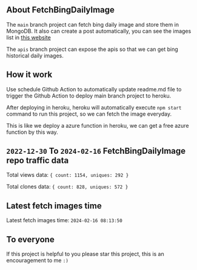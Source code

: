 ## About FetchBingDailyImage

The `main` branch project can fetch bing daily image and store them in MongoDB.
It also can create a post automatically, you can see the images list in [this website](https://oursalbum.netlify.app)

The `apis` branch project can expose the apis so that we can get bing historical daily images.

## How it work

Use schedule Github Action to automatically update readme.md file to trigger the Github Action to deploy main branch project to heroku.

After deploying in heroku, heroku will automatically execute `npm start` command to run this project, so we can fetch the image everyday.

This is like we deploy a azure function in heroku, we can get a free azure function by this way.

## `2022-12-30` To `2024-02-16` FetchBingDailyImage repo traffic data

Total views data: `{ count: 1154, uniques: 292 }`

Total clones data: `{ count: 828, uniques: 572 }`

## Latest fetch images time

Latest fetch images time: `2024-02-16 08:13:50`

## To everyone

If this project is helpful to you please star this project, this is an encouragement to me `:)`



